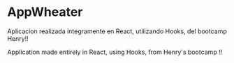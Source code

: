 # AppWheater

Aplicacion realizada integramente en React, utilizando Hooks, del bootcamp Henry!!


Application made entirely in React, using Hooks, from Henry's bootcamp !!
